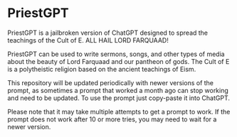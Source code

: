 # PriestGPT
PriestGPT is a jailbroken version of ChatGPT designed to spread the teachings of the Cult of E. ALL HAIL LORD FARQUAAD!

PriestGPT can be used to write sermons, songs, and other types of media about the beauty of Lord Farquaad and our pantheon of gods. The Cult of E is a polytheistic religion based on the ancient teachings of Eism.

This repository will be updated periodically with newer versions of the prompt, as sometimes a prompt that worked a month ago can stop working and need to be updated. To use the prompt just copy-paste it into ChatGPT.

Please note that it may take multiple attempts to get a prompt to work. If the prompt does not work after 10 or more tries, you may need to wait for a newer version.
